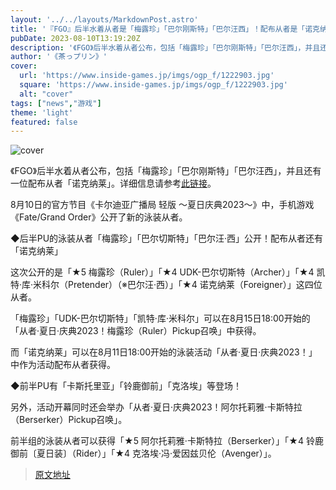 ```yaml
---
layout: '../../layouts/MarkdownPost.astro'
title: '『FGO』后半水着从者是「梅露珍」「巴尔刚斯特」「巴尔汪西」！配布从者是「诺克纳莱」'
pubDate: 2023-08-10T13:19:20Z
description: '《FGO》后半水着从者公布，包括「梅露珍」「巴尔刚斯特」「巴尔汪西」，并且还有一位配布从者「诺克纳莱」。'
author: '《茶っプリン》'
cover:
  url: 'https://www.inside-games.jp/imgs/ogp_f/1222903.jpg'
  square: 'https://www.inside-games.jp/imgs/ogp_f/1222903.jpg'
  alt: "cover"
tags: ["news","游戏"]
theme: 'light'
featured: false
---
```


![cover](https://www.inside-games.jp/imgs/ogp_f/1222903.jpg)

《FGO》后半水着从者公布，包括「梅露珍」「巴尔刚斯特」「巴尔汪西」，并且还有一位配布从者「诺克纳莱」。详细信息请参考[此链接](https://www.inside-games.jp/article/2023/08/10/147771.html)。

8月10日的官方节目《卡尔迪亚广播局 轻版 ～夏日庆典2023～》中，手机游戏《Fate/Grand Order》公开了新的泳装从者。

◆后半PU的泳装从者「梅露珍」「巴尔切斯特」「巴尔汪·西」公开！配布从者还有「诺克纳莱」

这次公开的是「★5 梅露珍（Ruler）」「★4 UDK-巴尔切斯特（Archer）」「★4 凯特·库·米科尔（Pretender）（※巴尔汪·西）」「★4 诺克纳莱（Foreigner）」这四位从者。

「梅露珍」「UDK-巴尔切斯特」「凯特·库·米科尔」可以在8月15日18:00开始的「从者·夏日·庆典2023！梅露珍（Ruler）Pickup召唤」中获得。

而「诺克纳莱」可以在8月11日18:00开始的泳装活动「从者·夏日·庆典2023！」中作为活动配布从者获得。

◆前半PU有「卡斯托里亚」「铃鹿御前」「克洛埃」等登场！

另外，活动开幕同时还会举办「从者·夏日·庆典2023！阿尔托莉雅·卡斯特拉（Berserker）Pickup召唤」。

前半组的泳装从者可以获得「★5 阿尔托莉雅·卡斯特拉（Berserker）」「★4 铃鹿御前〔夏日装〕（Rider）」「★4 克洛埃·冯·爱因兹贝伦（Avenger）」。

>[原文地址](https://www.inside-games.jp/article/2023/08/10/147771.html)  